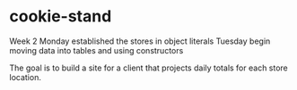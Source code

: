 # cookie-stand
Week 2
Monday established the stores in object literals
Tuesday begin moving data into tables and using constructors

The goal is to build a site for a client that projects daily totals for each store location.
